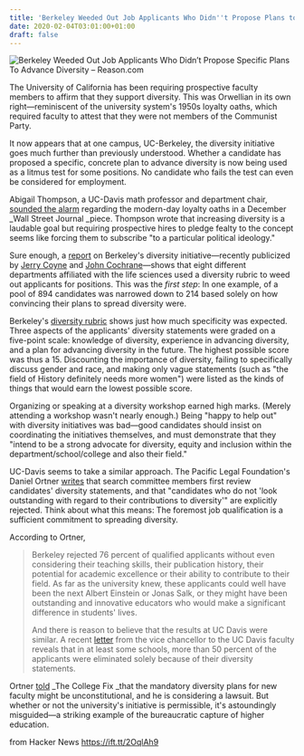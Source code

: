 ```yaml
---
title: 'Berkeley Weeded Out Job Applicants Who Didn''t Propose Plans to Advance Diversity'
date: 2020-02-04T03:01:00+01:00
draft: false
---
```


![](https://reason.com/wp-content/uploads/2020/02/Where_people_care_8617207545-1200x630.jpg "Berkeley Weeded Out Job Applicants Who Didn’t Propose Specific Plans To Advance Diversity – Reason.com")  

The University of California has been requiring prospective faculty members to affirm that they support diversity. This was Orwellian in its own right—reminiscent of the university system's 1950s loyalty oaths, which required faculty to attest that they were not members of the Communist Party.

It now appears that at one campus, UC-Berkeley, the diversity initiative goes much further than previously understood. Whether a candidate has proposed a specific, concrete plan to advance diversity is now being used as a litmus test for some positions. No candidate who fails the test can even be considered for employment.

Abigail Thompson, a UC-Davis math professor and department chair, [sounded the alarm](https://www.wsj.com/articles/the-universitys-new-loyalty-oath-11576799749) regarding the modern-day loyalty oaths in a December _Wall Street Journal _piece. Thompson wrote that increasing diversity is a laudable goal but requiring prospective hires to pledge fealty to the concept seems like forcing them to subscribe "to a particular political ideology."

Sure enough, a [report](https://ofew.berkeley.edu/sites/default/files/life_sciences_inititatve.year_end_report_summary.pdf) on Berkeley's diversity initiative—recently publicized by [Jerry Coyne](https://whyevolutionistrue.wordpress.com/2019/12/31/life-science-jobs-at-berkeley-with-hiring-giving-precedence-to-diversity-and-inclusion-statements/) and [John Cochrane](https://johnhcochrane.blogspot.com/2020/01/wokeademia.html)—shows that eight different departments affiliated with the life sciences used a diversity rubric to weed out applicants for positions. This was the _first step_: In one example, of a pool of 894 candidates was narrowed down to 214 based solely on how convincing their plans to spread diversity were.

Berkeley's [diversity rubric](https://ofew.berkeley.edu/sites/default/files/rubric_to_assess_candidate_contributions_to_diversity_equity_and_inclusion.pdf?mod=article_inline) shows just how much specificity was expected. Three aspects of the applicants' diversity statements were graded on a five-point scale: knowledge of diversity, experience in advancing diversity, and a plan for advancing diversity in the future. The highest possible score was thus a 15. Discounting the importance of diversity, failing to specifically discuss gender and race, and making only vague statements (such as "the field of History definitely needs more women") were listed as the kinds of things that would earn the lowest possible score.

Organizing or speaking at a diversity workshop earned high marks. (Merely attending a workshop wasn't nearly enough.) Being "happy to help out" with diversity initiatives was bad—good candidates should insist on coordinating the initiatives themselves, and must demonstrate that they "intend to be a strong advocate for diversity, equity and inclusion within the department/school/college and also their field."

UC-Davis seems to take a similar approach. The Pacific Legal Foundation's Daniel Ortner [writes](https://thehill.com/opinion/education/480603-what-is-uc-davis-hiding-about-its-use-of-diversity-statements) that search committee members first review candidates' diversity statements, and that "candidates who do not 'look outstanding with regard to their contributions to diversity'" are explicitly rejected. Think about what this means: The foremost job qualification is a sufficient commitment to spreading diversity.

According to Ortner,

> Berkeley rejected 76 percent of qualified applicants without even considering their teaching skills, their publication history, their potential for academic excellence or their ability to contribute to their field. As far as the university knew, these applicants could well have been the next Albert Einstein or Jonas Salk, or they might have been outstanding and innovative educators who would make a significant difference in students' lives.
> 
> And there is reason to believe that the results at UC Davis were similar. A recent [letter](https://651d7eef-05d1-4785-8f04-93b49cc8d71f.filesusr.com/ugd/257e28_99034734731c4b748f6c7df78005bb99.pdf) from the vice chancellor to the UC Davis faculty reveals that in at least some schools, more than 50 percent of the applicants were eliminated solely because of their diversity statements.

Ortner [told](https://www.thecollegefix.com/uc-berkeley-threatened-with-lawsuit-for-mandatory-diversity-statements-in-hiring/) _The College Fix _that the mandatory diversity plans for new faculty might be unconstitutional, and he is considering a lawsuit. But whether or not the university's initiative is permissible, it's astoundingly misguided—a striking example of the bureaucratic capture of higher education.

  
  
from Hacker News https://ift.tt/2OqlAh9
